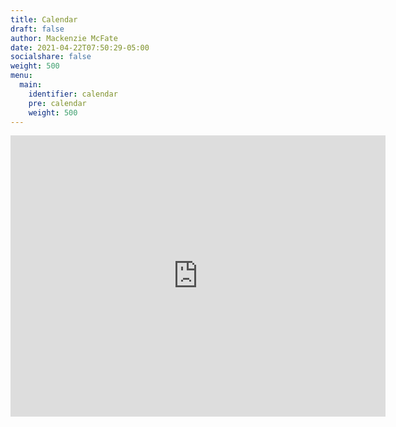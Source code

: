 ```yaml
---
title: Calendar
draft: false
author: Mackenzie McFate
date: 2021-04-22T07:50:29-05:00
socialshare: false
weight: 500
menu:
  main:
    identifier: calendar
    pre: calendar
    weight: 500
---
```


<iframe src="https://calendar.google.com/calendar/u/4?cid=dG9sZWRvd2lldGluZ0BnbWFpbC5jb20" width="600" height="450" frameborder="0" style="border:0" allowfullscreen></iframe>
